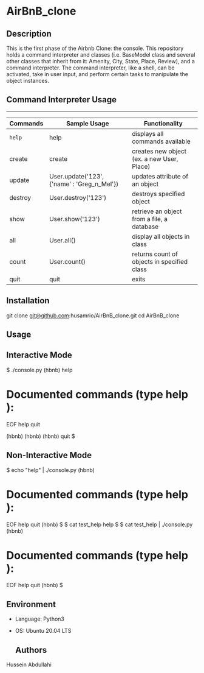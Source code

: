 # AirBnB_clone
## Description

This is the first phase of the Airbnb Clone: the console. This repository holds a command interpreter and classes (i.e. BaseModel class and several other classes that inherit from it: Amenity, City, State, Place, Review), and a command interpreter. The command interpreter, like a shell, can be activated, take in user input, and perform certain tasks to manipulate the object instances.
## Command Interpreter Usage
********************************************************************************
| Commands |  Sample Usage  | Functionality  |
|----------|----------------|----------------|
|` help ` | help | displays all commands available |
| create | create <class> | creates new object (ex. a new User, Place) |
| update | User.update('123', {'name' : 'Greg_n_Mel'}) | updates attribute of an object |
| destroy |  User.destroy('123') | destroys specified object |
| show | User.show('123') | retrieve an object from a file, a database |
| all | User.all() | display all objects in class |
| count | User.count() | returns count of objects in specified class |
| quit | quit | exits |

## Installation

git clone git@github.com:husamrio/AirBnB_clone.git
cd AirBnB_clone
## Usage 
## Interactive Mode

$ ./console.py
(hbnb) help

Documented commands (type help <topic>):
========================================
EOF  help  quit

(hbnb)
(hbnb)
(hbnb) quit
$

## Non-Interactive Mode

$ echo "help" | ./console.py
(hbnb)

Documented commands (type help <topic>):
========================================
EOF  help  quit
(hbnb)
$
$ cat test_help
help
$
$ cat test_help | ./console.py
(hbnb)

Documented commands (type help <topic>):
========================================
EOF  help  quit
(hbnb)
$


## Environment
- Language: Python3
- OS: Ubuntu 20.04 LTS

  ## Authors
Hussein Abdullahi 
